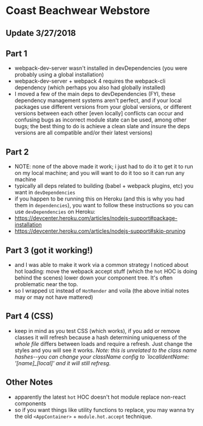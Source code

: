 # Coast Beachwear Webstore


## Update 3/27/2018

## Part 1
- webpack-dev-server wasn't installed in devDependencies (you were probably using a global installation)
- webpack-dev-server + webpack 4 requires the webpack-cli dependency (which perhaps you also had globally installed)
- I moved a few of the main deps to devDependencies (FYI, these dependency management systems aren't perfect, and if your local packages use different versions from your global versions, or different versions between each other [even locally] conflicts can occur and confusing bugs as incorrect module state can be used, among other bugs; the best thing to do is achieve a clean slate and insure the deps versions are all compatible and/or their latest versions)


## Part 2
- NOTE: none of the above made it work; i just had to do it to get it to run on my local machine; and you will want to do it too so it can run any machine
- typically all deps related to building (babel + webpack plugins, etc) you want in `devDependencies`
- if you happen to be running this on Heroku (and this is why you had them in `dependencies`), you want to follow these instructions so you can use `devDependencies` on Heroku:
- https://devcenter.heroku.com/articles/nodejs-support#package-installation
- https://devcenter.heroku.com/articles/nodejs-support#skip-pruning


## Part 3 (got it working!)
- and I was able to make it work via a common strategy I noticed about hot loading: move the webpack accept stuff (which the `hot` HOC is doing behind the scenes) lower down your component tree. It's often problematic near the top.
- so I wrapped `UI` instead of `HotRender` and voila (the above initial notes may or may not have mattered)


## Part 4 (CSS)
- keep in mind as you test CSS (which works), if you add or remove classes it will refresh because a hash determining uniqueness of the *whole file* differs between loads and require a refresh. Just change the styles and you will see it works. *Note: this is unrelated to the class name hashes--you can change your className config to `localIdentName: '[name]_[local]' and it will still refresg.*


## Other Notes
- apparently the latest `hot` HOC doesn't hot module replace non-react components
- so if you want things like utility functions to replace, you may wanna try the old `<AppContainer>` + `module.hot.accept` technique.